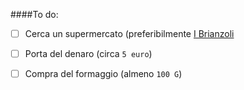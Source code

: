 ####To do:

- [ ] Cerca un supermercato (preferibilmente [I Brianzoli](https://www.facebook.com/SupermercatiBrianzoli/) 
- [ ] Porta del denaro (circa `5 euro`)
- [ ] Compra del formaggio (almeno `100 G`)

